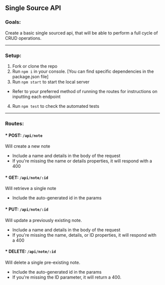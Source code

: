 ## Single Source API

### Goals:

Create a basic single sourced api, that will be able to perform a full cycle of CRUD operations.

________________________________________________
### Setup:

1. Fork or clone the repo
2. Run ```npm i``` in your console. [You can find specific dependencies in the package.json file]
3. Run ```npm start``` to start the local server
  * Refer to your preferred method of running the routes for instructions on inputting each endpoint
4. Run ```npm test``` to check the automated tests
________________________________________________

### Routes:
#### * POST: ```/api/note```
Will create a new note
  * Include a name and details in the body of the request
  * If you're missing the name or details properties, it will respond with a 400

#### * GET: ```/api/note/:id```
Will retrieve a single note
  * Include the auto-generated id in the params

#### * PUT: ```/api/note/:id```
Will update a previously existing note.
  * Include a name and details in the body of the request
  * If you're missing the name, details, or ID properties, it will respond with a 400

#### * DELETE: ```/api/note/:id```
Will delete a single pre-existing note.
  * Include the auto-generated id in the params
  * If you're missing the ID parameter, it will return a 400.
